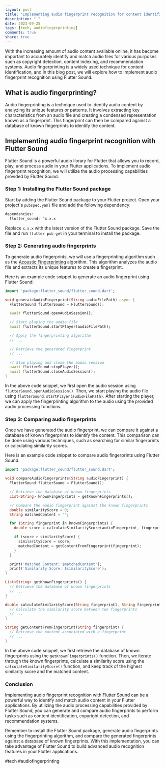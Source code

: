 ```yaml
---
layout: post
title: "Implementing audio fingerprint recognition for content identification with Flutter Sound"
description: " "
date: 2023-09-25
tags: [tech, audiofingerprinting]
comments: true
share: true
---
```


With the increasing amount of audio content available online, it has become important to accurately identify and match audio files for various purposes such as copyright detection, content indexing, and recommendation systems. Audio fingerprinting is a widely used technique for content identification, and in this blog post, we will explore how to implement audio fingerprint recognition using Flutter Sound.

## What is audio fingerprinting?

Audio fingerprinting is a technique used to identify audio content by analyzing its unique features or patterns. It involves extracting key characteristics from an audio file and creating a condensed representation known as a fingerprint. This fingerprint can then be compared against a database of known fingerprints to identify the content.

## Implementing audio fingerprint recognition with Flutter Sound

Flutter Sound is a powerful audio library for Flutter that allows you to record, play, and process audio in your Flutter applications. To implement audio fingerprint recognition, we will utilize the audio processing capabilities provided by Flutter Sound.

### Step 1: Installing the Flutter Sound package

Start by adding the Flutter Sound package to your Flutter project. Open your project's `pubspec.yaml` file and add the following dependency:

```dart
dependencies:
  flutter_sound: ^x.x.x
```

Replace `x.x.x` with the latest version of the Flutter Sound package. Save the file and run `flutter pub get` in your terminal to install the package.

### Step 2: Generating audio fingerprints

To generate audio fingerprints, we will use a fingerprinting algorithm such as the [Acoustic Fingerprinting](https://en.wikipedia.org/wiki/Acoustic_fingerprint) algorithm. This algorithm analyzes the audio file and extracts its unique features to create a fingerprint.

Here is an example code snippet to generate an audio fingerprint using Flutter Sound:
```dart
import 'package:flutter_sound/flutter_sound.dart';

void generateAudioFingerprint(String audioFilePath) async {
  FlutterSound flutterSound = FlutterSound();

  await flutterSound.openAudioSession();

  // Start playing the audio file
  await flutterSound.startPlayer(audioFilePath);

  // Apply the fingerprinting algorithm
  // ...

  // Retrieve the generated fingerprint
  // ...

  // Stop playing and close the audio session
  await flutterSound.stopPlayer();
  await flutterSound.closeAudioSession();
}
```

In the above code snippet, we first open the audio session using `flutterSound.openAudioSession()`. Then, we start playing the audio file using `flutterSound.startPlayer(audioFilePath)`. After starting the player, we can apply the fingerprinting algorithm to the audio using the provided audio processing functions.

### Step 3: Comparing audio fingerprints

Once we have generated the audio fingerprint, we can compare it against a database of known fingerprints to identify the content. This comparison can be done using various techniques, such as searching for similar fingerprints or calculating similarity scores.

Here is an example code snippet to compare audio fingerprints using Flutter Sound:
```dart
import 'package:flutter_sound/flutter_sound.dart';

void compareAudioFingerprints(String audioFingerprint) {
  FlutterSound flutterSound = FlutterSound();

  // Retrieve the database of known fingerprints
  List<String> knownFingerprints = getKnownFingerprints();

  // Compare the audio fingerprint against the known fingerprints
  double similarityScore = 0;
  String matchedContent = '';

  for (String fingerprint in knownFingerprints) {
    double score = calculateSimilarityScore(audioFingerprint, fingerprint);

    if (score > similarityScore) {
      similarityScore = score;
      matchedContent = getContentFromFingerprint(fingerprint);
    }
  }

  print('Matched Content: $matchedContent');
  print('Similarity Score: $similarityScore');
}

List<String> getKnownFingerprints() {
  // Retrieve the database of known fingerprints
  // ...
}

double calculateSimilarityScore(String fingerprint1, String fingerprint2) {
  // Calculate the similarity score between two fingerprints
  // ...
}

String getContentFromFingerprint(String fingerprint) {
  // Retrieve the content associated with a fingerprint
  // ...
}
```

In the above code snippet, we first retrieve the database of known fingerprints using the `getKnownFingerprints()` function. Then, we iterate through the known fingerprints, calculate a similarity score using the `calculateSimilarityScore()` function, and keep track of the highest similarity score and the matched content.

### Conclusion

Implementing audio fingerprint recognition with Flutter Sound can be a powerful way to identify and match audio content in your Flutter applications. By utilizing the audio processing capabilities provided by Flutter Sound, you can generate and compare audio fingerprints to perform tasks such as content identification, copyright detection, and recommendation systems.

Remember to install the Flutter Sound package, generate audio fingerprints using the fingerprinting algorithm, and compare the generated fingerprints against a database of known fingerprints. With this implementation, you can take advantage of Flutter Sound to build advanced audio recognition features in your Flutter applications.

#tech #audiofingerprinting